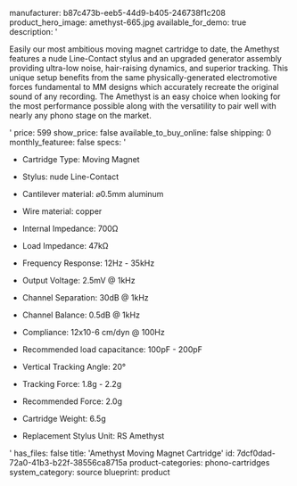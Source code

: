 manufacturer: b87c473b-eeb5-44d9-b405-246738f1c208
product_hero_image: amethyst-665.jpg
available_for_demo: true
description: '<p>Easily our most ambitious moving magnet cartridge to date, the Amethyst features a nude Line-Contact stylus and an upgraded generator assembly providing ultra-low noise, hair-raising dynamics, and superior tracking. This unique setup benefits from the same physically-generated electromotive forces fundamental to MM designs which accurately recreate the original sound of any recording. The Amethyst is an easy choice when looking for the most performance possible along with the versatility to pair well with nearly any phono stage on the market.</p>'
price: 599
show_price: false
available_to_buy_online: false
shipping: 0
monthly_featuree: false
specs: '<ul><li>Cartridge Type:&nbsp;Moving Magnet</li></ul><ul><li>Stylus:&nbsp;nude Line-Contact</li></ul><ul><li>Cantilever material:&nbsp;⌀0.5mm aluminum</li></ul><ul><li>Wire material: copper</li></ul><ul><li>Internal&nbsp;Impedance:&nbsp;700Ω</li></ul><ul><li>Load&nbsp;Impedance:&nbsp;47kΩ</li></ul><ul><li>Frequency Response:&nbsp;12Hz - 35kHz</li></ul><ul><li>Output Voltage:&nbsp;2.5mV @ 1kHz</li></ul><ul><li>Channel Separation:&nbsp;30dB @ 1kHz</li></ul><ul><li>Channel Balance:&nbsp;0.5dB @ 1kHz</li></ul><ul><li>Compliance:&nbsp;12x10-6 cm/dyn @ 100Hz</li></ul><ul><li>Recommended load capacitance:&nbsp;100pF - 200pF</li></ul><ul><li>Vertical Tracking Angle: 20°</li></ul><ul><li>Tracking Force:&nbsp;1.8g - 2.2g</li></ul><ul><li>Recommended Force:&nbsp;2.0g</li></ul><ul><li>Cartridge Weight:&nbsp;6.5g&nbsp;</li></ul><ul><li>Replacement Stylus Unit:&nbsp;RS Amethyst<br></li></ul>'
has_files: false
title: 'Amethyst Moving Magnet Cartridge'
id: 7dcf0dad-72a0-41b3-b22f-38556ca8715a
product-categories: phono-cartridges
system_category: source
blueprint: product
